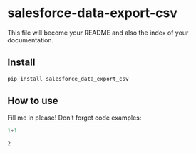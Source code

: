 # salesforce-data-export-csv


<!-- WARNING: THIS FILE WAS AUTOGENERATED! DO NOT EDIT! -->

This file will become your README and also the index of your
documentation.

## Install

``` sh
pip install salesforce_data_export_csv
```

## How to use

Fill me in please! Don’t forget code examples:

``` python
1+1
```

    2

